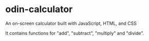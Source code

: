 # odin-calculator
An on-screen calculator built with JavaScript, HTML, and CSS

It contains functions for "add", "subtract", "multiply" and "divide".
